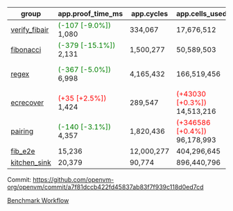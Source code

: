 | group | app.proof_time_ms | app.cycles | app.cells_used | leaf.proof_time_ms | leaf.cycles | leaf.cells_used |
| -- | -- | -- | -- | -- | -- | -- |
| [verify_fibair](https://github.com/openvm-org/openvm/blob/benchmark-results/benchmarks-pr/1567/verify_fibair-a7f81dccb422fd45837ab83f7f939c118d0ed7cd.md) |<span style='color: green'>(-107 [-9.0%])</span> 1,080 |  334,067 |  17,676,512 |- | - | - |
| [fibonacci](https://github.com/openvm-org/openvm/blob/benchmark-results/benchmarks-pr/1567/fibonacci-a7f81dccb422fd45837ab83f7f939c118d0ed7cd.md) |<span style='color: green'>(-379 [-15.1%])</span> 2,131 |  1,500,277 |  50,589,503 |<span style='color: green'>(-462 [-13.2%])</span> 3,050 |  1,263,391 |  70,285,474 |
| [regex](https://github.com/openvm-org/openvm/blob/benchmark-results/benchmarks-pr/1567/regex-a7f81dccb422fd45837ab83f7f939c118d0ed7cd.md) |<span style='color: green'>(-367 [-5.0%])</span> 6,998 |  4,165,432 |  166,519,456 |<span style='color: green'>(-3777 [-28.5%])</span> 9,478 | <span style='color: green'>(-602435 [-15.1%])</span> 3,379,639 | <span style='color: green'>(-74737419 [-24.5%])</span> 229,819,807 |
| [ecrecover](https://github.com/openvm-org/openvm/blob/benchmark-results/benchmarks-pr/1567/ecrecover-a7f81dccb422fd45837ab83f7f939c118d0ed7cd.md) |<span style='color: red'>(+35 [+2.5%])</span> 1,424 |  289,547 | <span style='color: red'>(+43030 [+0.3%])</span> 14,513,216 |<span style='color: green'>(-2413 [-20.2%])</span> 9,550 | <span style='color: green'>(-38909 [-1.3%])</span> 2,949,718 | <span style='color: green'>(-1689840 [-0.7%])</span> 242,563,994 |
| [pairing](https://github.com/openvm-org/openvm/blob/benchmark-results/benchmarks-pr/1567/pairing-a7f81dccb422fd45837ab83f7f939c118d0ed7cd.md) |<span style='color: green'>(-140 [-3.1%])</span> 4,357 |  1,820,436 | <span style='color: red'>(+346586 [+0.4%])</span> 96,178,993 |<span style='color: green'>(-5180 [-40.6%])</span> 7,586 | <span style='color: green'>(-563926 [-17.3%])</span> 2,703,462 | <span style='color: green'>(-70391183 [-25.7%])</span> 203,465,831 |
| [fib_e2e](https://github.com/openvm-org/openvm/blob/benchmark-results/benchmarks-pr/1567/fib_e2e-a7f81dccb422fd45837ab83f7f939c118d0ed7cd.md) | 15,236 |  12,000,277 |  404,296,645 | 19,056 |  7,703,727 |  432,130,088 |
| [kitchen_sink](https://github.com/openvm-org/openvm/blob/benchmark-results/benchmarks-pr/1567/kitchen_sink-a7f81dccb422fd45837ab83f7f939c118d0ed7cd.md) | 20,379 |  90,774 |  896,440,796 | 30,266 |  10,414,078 |  923,150,006 |


Commit: https://github.com/openvm-org/openvm/commit/a7f81dccb422fd45837ab83f7f939c118d0ed7cd

[Benchmark Workflow](https://github.com/openvm-org/openvm/actions/runs/15356879503)
